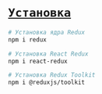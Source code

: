 # [`Установка`](../index.md)

```bash
# Установка ядра Redux
npm i redux

# Установка React Redux
npm i react-redux

# Установка Redux Toolkit
npm i @reduxjs/toolkit
```
